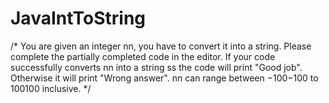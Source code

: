 # JavaIntToString

/*
You are given an integer nn, you have to convert it into a string.
Please complete the partially completed code in the editor. If your code successfully converts nn into a string ss the code will print "Good job". Otherwise it will print "Wrong answer".
nn can range between −100−100 to 100100 inclusive.
*/
